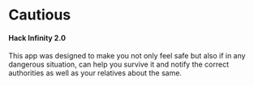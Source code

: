 <h1> Cautious  </h1>
<h4> Hack Infinity 2.0 </h4>


This app was designed to make you not only feel safe but also if in any dangerous situation, can help you survive it and notify the correct authorities as well as your relatives about the same.
